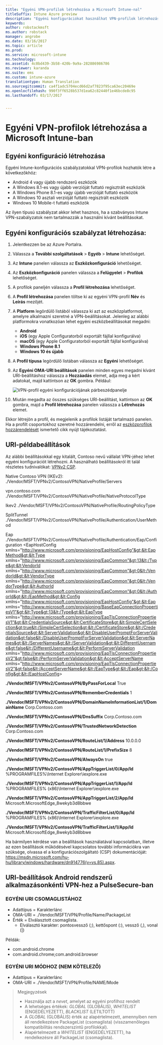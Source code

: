 ```yaml
---
title: "Egyéni VPN-profilok létrehozása a Microsoft Intune-nal"
titleSuffix: Intune Azure preview
description: "Egyéni konfigurációkat használhat VPN-profilok létrehozásához Intune-ban."
keywords: 
author: robstackmsft
ms.author: robstack
manager: angrobe
ms.date: 03/16/2017
ms.topic: article
ms.prod: 
ms.service: microsoft-intune
ms.technology: 
ms.assetid: 4c0bd439-3b58-420b-9a9a-282886986786
ms.reviewer: karanda
ms.suite: ems
ms.custom: intune-azure
translationtype: Human Translation
ms.sourcegitcommit: ca4f1adc5704ecd66d2af7823f95ca63ec20469e
ms.openlocfilehash: 990f3ff6528b537d1ea62c82440f1e46bcde8c95
ms.lasthandoff: 03/17/2017


---
```


# <a name="how-to-create-custom-vpn-profiles-in-microsoft-intune"></a>Egyéni VPN-profilok létrehozása a Microsoft Intune-ban

## <a name="create-a-custom-configuration"></a>Egyéni konfiguráció létrehozása
Egyéni Intune-konfigurációs szabályzatokkal VPN-profilok hozhatók létre a következőkhöz:

* Android 4 vagy újabb rendszerű eszközök
* A Windows 8.1-es vagy újabb verzióját futtató regisztrált eszközök
* A Windows Phone 8.1-es vagy újabb verzióját futtató eszközök
* A Windows 10 asztali verzióját futtató regisztrált eszközök 
* Windows 10 Mobile-t futtató eszközök

Az ilyen típusú szabályzat akkor lehet hasznos, ha a szabványos Intune VPN-szabályzatok nem tartalmazzák a használni kívánt beállításokat.

## <a name="to-create-a-custom-configuration-policy"></a>Egyéni konfigurációs szabályzat létrehozása:

1. Jelentkezzen be az Azure Portalra.
2. Válassza a **További szolgáltatások** > **Egyéb** > **Intune** lehetőséget.
3. Az **Intune** panelen válassza az **Eszközkonfiguráció** lehetőséget.
4. Az **Eszközkonfiguráció** panelen válassza a **Felügyelet** > **Profilok** lehetőséget.
5. A profilok paneljén válassza a **Profil létrehozása** lehetőséget.
6. A **Profil létrehozása** panelen töltse ki az egyéni VPN-profil **Név** és **Leírás** mezőjét.
7. A **Platform** legördülő listából válassza ki azt az eszközplatformot, amelyre alkalmazni szeretné a VPN-beállításokat. Jelenleg az alábbi platformokra vonatkozóan lehet egyéni eszközbeállításokat megadni:
    - **Android**
    - **iOS** (egy Apple Configuratorból exportált fájllal konfigurálva)
    - **macOS** (egy Apple Configuratorból exportált fájllal konfigurálva)
    - **Windows Phone 8.1**
    - **Windows 10 és újabb**
6. A **Profil típusa** legördülő listában válassza az **Egyéni** lehetőséget.
7. Az **Egyéni OMA-URI beállítások** panelen minden egyes megadni kívánt URI-beállításhoz válassza a **Hozzáadás** elemet, adja meg a kért adatokat, majd kattintson az **OK** gombra. Például:

   ![VPN-profil egyéni konfigurációjának párbeszédpanelje](./media/Intune_Add_VPN_URI.png)

4.  Miután megadta az összes szükséges URI-beállítást, kattintson az **OK** gombra, majd a **Profil létrehozása** panelen válassza a **Létrehozás** elemet.

Ekkor létrejön a profil, és megjelenik a profilok listáját tartalmazó panelen.
Ha a profilt csoportokhoz szeretné hozzárendelni, erről az [eszközprofilok hozzárendelését](how-to-assign-device-profiles.md) ismertető cikk nyújt tájékoztatást.

## <a name="example-uri-settings"></a>URI-példabeállítások

Az alábbi beállításokkal egy kitalált, Contoso nevű vállalat VPN-jéhez lehet egyéni konfigurációt létrehozni.
A használható beállításokról itt talál részletes tudnivalókat: [VPNv2 CSP](https://msdn.microsoft.com/en-us/library/windows/hardware/dn914776.aspx).

Native Contoso VPN (IKEv2): ./Vendor/MSFT/VPNv2/ContosoVPN/NativeProfile/Servers

vpn.contoso.com ./Vendor/MSFT/VPNv2/ContosoVPN/NativeProfile/NativeProtocolType

Ikev2 ./Vendor/MSFT/VPNv2/ContosoVPN/NativeProfile/RoutingPolicyType

SplitTunnel ./Vendor/MSFT/VPNv2/ContosoVPN/NativeProfile/Authentication/UserMethod

Eap ./Vendor/MSFT/VPNv2/ContosoVPN/NativeProfile/Authentication/Eap/Configuration &lt;EapHostConfig xmlns="http://www.microsoft.com/provisioning/EapHostConfig"&gt;&lt;EapMethod&gt;&lt;Type xmlns="http://www.microsoft.com/provisioning/EapCommon"&gt;13&lt;/Type&gt;&lt;VendorId xmlns="http://www.microsoft.com/provisioning/EapCommon"&gt;0&lt;/VendorId&gt;&lt;VendorType xmlns="http://www.microsoft.com/provisioning/EapCommon"&gt;0&lt;/VendorType&gt;&lt;AuthorId xmlns="http://www.microsoft.com/provisioning/EapCommon"&gt;0&lt;/AuthorId&gt;&lt;/EapMethod&gt;&lt;Config xmlns="http://www.microsoft.com/provisioning/EapHostConfig"&gt;&lt;Eap xmlns="http://www.microsoft.com/provisioning/BaseEapConnectionPropertiesV1"&gt;&lt;Type&gt;13&lt;/Type&gt;&lt;EapType xmlns="http://www.microsoft.com/provisioning/EapTlsConnectionPropertiesV1"&gt;&lt;CredentialsSource&gt;&lt;CertificateStore&gt;&lt;SimpleCertSelection&gt;true&lt;/SimpleCertSelection&gt;&lt;/CertificateStore&gt;&lt;/CredentialsSource&gt;&lt;ServerValidation&gt;&lt;DisableUserPromptForServerValidation&gt;false&lt;/DisableUserPromptForServerValidation&gt;&lt;ServerNames&gt;&lt;/ServerNames&gt;&lt;/ServerValidation&gt;&lt;DifferentUsername&gt;false&lt;/DifferentUsername&gt;&lt;PerformServerValidation xmlns="http://www.microsoft.com/provisioning/EapTlsConnectionPropertiesV2"&gt;false&lt;/PerformServerValidation&gt;&lt;AcceptServerName xmlns="http://www.microsoft.com/provisioning/EapTlsConnectionPropertiesV2"&gt;false&lt;/AcceptServerName&gt;&lt;/EapType&gt;&lt;/Eap&gt;&lt;/Config&gt;&lt;/EapHostConfig&gt;

**./Vendor/MSFT/VPNv2/ContosoVPN/ByPassForLocal** True

**./Vendor/MSFT/VPNv2/ContosoVPN/RememberCredentials** 1

**./Vendor/MSFT/VPNv2/ContosoVPN/DomainNameInformationList/1/DomainName** Corp.Contoso.com

**./Vendor/MSFT/VPNv2/ContosoVPN/DnsSuffix** Corp.Contoso.com

**./Vendor/MSFT/VPNv2/ContosoVPN/TrustedNetworkDetection** Corp.Contoso.com

**./Vendor/MSFT/VPNv2/ContosoVPN/RouteList/1/Address** 10.0.0.0

**./Vendor/MSFT/VPNv2/ContosoVPN/RouteList/1/PrefixSize** 8

**./Vendor/MSFT/VPNv2/ContosoVPN/AlwaysOn** true

**./Vendor/MSFT/VPNv2/ContosoVPN/AppTriggerList/0/App/Id** %PROGRAMFILES%\Internet Explorer\iexplore.exe

**./Vendor/MSFT/VPNv2/ContosoVPN/AppTriggerList/1/App/Id** %PROGRAMFILES% (x86)\Internet Explorer\iexplore.exe

**./Vendor/MSFT/VPNv2/ContosoVPN/AppTriggerList/2/App/Id** Microsoft.MicrosoftEdge_8wekyb3d8bbwe

**./Vendor/MSFT/VPNv2/ContosoVPN/TrafficFilterList/0/App/Id** %PROGRAMFILES% (x86)\Internet Explorer\iexplore.exe

**./Vendor/MSFT/VPNv2/ContosoVPN/TrafficFilterList/1/App/Id** Microsoft.MicrosoftEdge_8wekyb3d8bbwe

Ha bármilyen kérdése van a beállítások használatával kapcsolatban, illetve az ezen beállítások működésével kapcsolatos további információkra van szüksége, olvassa el a konfigurációszolgáltató (CSP) dokumentációját: https://msdn.microsoft.com/hu-hu/library/windows/hardware/dn914776(v=vs.85).aspx.

## <a name="uri-settings-for-android-per-app-vpn-on-pulsesecure"></a>URI-beállítások Android rendszerű alkalmazásonkénti VPN-hez a PulseSecure-ban
### <a name="custom-uri-for-package-list"></a>EGYÉNI URI CSOMAGLISTÁHOZ
-  Adattípus = Karakterlánc
-  OMA-URI = ./Vendor/MSFT/VPN/Profile/Name/PackageList
-  Érték = Elválasztott csomaglista.
   - Elválasztó karakter: pontosvessző (;), kettőspont (:), vessző (,), vonal (|)

Példák:
- com.android.chrome
- com.android.chrome;com.android.browser

### <a name="custom-uri-for-mode-optional"></a>EGYÉNI URI MÓDHOZ (NEM KÖTELEZŐ)
- Adattípus = Karakterlánc
- OMA-URI = ./Vendor/MSFT/VPN/Profile/NAME/Mode

> Megjegyzések
> - Használja azt a *nevet*, amelyet az egyéni profilhoz rendelt
> - A lehetséges értékek: *GLOBAL* (GLOBÁLIS), *WHITELIST* (ENGEDÉLYEZETT), *BLACKLIST* (LETILTOTT)
> - A *GLOBAL* (GLOBÁLIS) érték az alapértelmezett, amennyiben nem áll rendelkezésre PackageList (csomaglista) (visszamenőleges kompatibilitás rendszerszintű profilokkal).
> - Alapértelmezett a *WHITELIST* (ENGEDÉLYEZETT), ha rendelkezésre áll PackageList (csomaglista).




